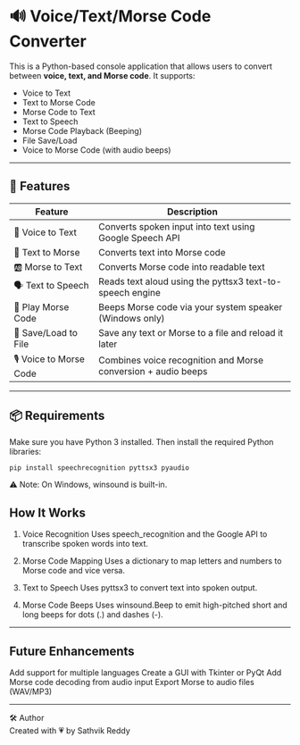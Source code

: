 # 🔊 Voice/Text/Morse Code Converter

This is a Python-based console application that allows users to convert between **voice, text, and Morse code**. It supports:
- Voice to Text
- Text to Morse Code
- Morse Code to Text
- Text to Speech
- Morse Code Playback (Beeping)
- File Save/Load
- Voice to Morse Code (with audio beeps)

---

## 🚀 Features

| Feature                  | Description                                                   |
|--------------------------|---------------------------------------------------------------|
| 🎤 Voice to Text         | Converts spoken input into text using Google Speech API       |
| 💬 Text to Morse         | Converts text into Morse code                                 |
| 🆎 Morse to Text         | Converts Morse code into readable text                        |
| 🗣️ Text to Speech       | Reads text aloud using the pyttsx3 text-to-speech engine      |
| 📢 Play Morse Code       | Beeps Morse code via your system speaker (Windows only)       |
| 💾 Save/Load to File     | Save any text or Morse to a file and reload it later          |
| 🎙️ Voice to Morse Code | Combines voice recognition and Morse conversion + audio beeps |

---

## 📦 Requirements

Make sure you have Python 3 installed. Then install the required Python libraries:

```bash
pip install speechrecognition pyttsx3 pyaudio
```

⚠️ Note: On Windows, winsound is built-in.

## How It Works
1. Voice Recognition
Uses speech_recognition and the Google API to transcribe spoken words into text.

2. Morse Code Mapping
Uses a dictionary to map letters and numbers to Morse code and vice versa.

3. Text to Speech
Uses pyttsx3 to convert text into spoken output.

4. Morse Code Beeps
Uses winsound.Beep to emit high-pitched short and long beeps for dots (.) and dashes (-).

---

## Future Enhancements

Add support for multiple languages
Create a GUI with Tkinter or PyQt
Add Morse code decoding from audio input
Export Morse to audio files (WAV/MP3)

---

🛠️ Author    
Created with 💗 by Sathvik Reddy
